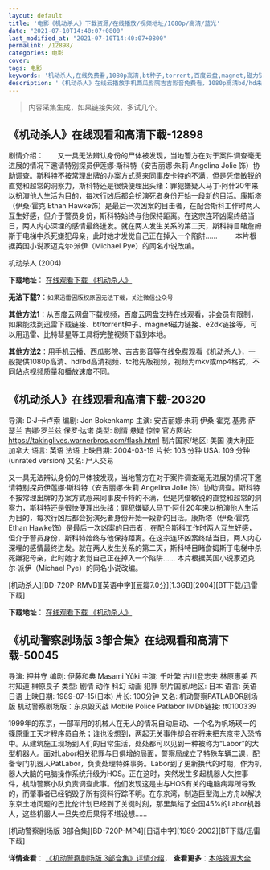 ```yaml
---
layout: default
title: '电影《机动杀人》下载资源/在线播放/视频地址/1080p/高清/蓝光'
date: "2021-07-10T14:40:07+0800"
last_modified_at: "2021-07-10T14:40:07+0800"
permalink: /12898/
categories: 电影
cover:
tags: 电影
keywords: '机动杀人,在线免费看,1080p高清,bt种子,torrent,百度云盘,magnet,磁力链,迅雷下载资源'
description: '《机动杀人》在线云播放手机西瓜影院吉吉影音免费看，1080p高清bd/hd未删减完整版和tc抢先枪版，mkv/mp4格式，附带bt/torrent种子、magnet/磁力链、百度云盘、网盘资源迅雷下载链接'
---
```


>内容采集生成，如果链接失效，多试几个。


## 《机动杀人》在线观看和高清下载-12898

剧情介绍：　　又一具无法辨认身份的尸体被发现，当地警方在对于案件调查毫无进展的情况下邀请特别探员伊莲娜·斯科特（安吉丽娜·朱莉 Angelina Jolie 饰）协助调查。斯科特不按常理出牌的办案方式惹来同事皮卡特的不满，但是凭借敏锐的直觉和超常的洞察力，斯科特还是很快便理出头绪：罪犯嫌疑人马丁·阿什20年来以扮演他人生活为目的，每次行凶后都会扮演死者身份开始一段新的目活。康斯塔（伊桑·霍克 Ethan Hawke饰）是最后一次凶案的目击者，在配合斯科工作时两人互生好感，但介于警员身份，斯科特始终与他保持距离。在这宗连环凶案终结当日，两人内心深埋的感情最终迸发。就在两人发生关系的第二天，斯科特目睹詹姆斯于电梯中杀死嫌犯母亲，此时她才发觉自己正在掉入一个陷阱……  　　本片根据英国小说家迈克尔·派伊（Michael Pye）的同名小说改编。


机动杀人 (2004)

**下载地址**： [在线观看下载 《机动杀人》](https://www.btbtdy.me/btdy/dy6371.html) 


**无法下载?**：`如果迅雷因版权原因无法下载，关注微信公众号 `

**其他方法1**：从百度云网盘下载视频，百度云网盘支持在线观看，非会员有限制，如果能找到迅雷下载链接、bt/torrent种子、magnet磁力链接、e2dk链接等，可以用迅雷、比特彗星等工具将完整视频下载到本地。

**其他方法2**：用手机云播、西瓜影院、吉吉影音等在线免费观看《机动杀人》，一般提供1080p高清、hd/bd高清视频、tc抢先版视频，视频为mkv或mp4格式，不同站点视频质量和播放速度不同。


## 《机动杀人》在线观看和高清下载-20320

导演: D·J·卡卢索 编剧: Jon Bokenkamp 主演: 安吉丽娜·朱莉 伊桑·霍克 基弗·萨瑟兰 吉娜·罗兰兹 保罗·达诺 类型: 剧情 悬疑 惊悚 官方网站: https://takinglives.warnerbros.com/flash.html 制片国家/地区: 美国 澳大利亚 加拿大 语言: 英语 法语 上映日期: 2004-03-19 片长: 103 分钟 USA: 109 分钟(unrated version) 又名: 尸人交易

又一具无法辨认身份的尸体被发现，当地警方在对于案件调查毫无进展的情况下邀请特别探员伊莲娜·斯科特（安吉丽娜·朱莉 Angelina Jolie 饰）协助调查。斯科特不按常理出牌的办案方式惹来同事皮卡特的不满，但是凭借敏锐的直觉和超常的洞察力，斯科特还是很快便理出头绪：罪犯嫌疑人马丁·阿什20年来以扮演他人生活为目的，每次行凶后都会扮演死者身份开始一段新的目活。康斯塔（伊桑·霍克 Ethan Hawke饰）是最后一次凶案的目击者，在配合斯科工作时两人互生好感，但介于警员身份，斯科特始终与他保持距离。在这宗连环凶案终结当日，两人内心深埋的感情最终迸发。就在两人发生关系的第二天，斯科特目睹詹姆斯于电梯中杀死嫌犯母亲，此时她才发觉自己正在掉入一个陷阱…… 本片根据英国小说家迈克尔·派伊（Michael Pye）的同名小说改编。


[机动杀人][BD-720P-RMVB][英语中字][豆瓣7.0分][1.3GB][2004][BT下载/迅雷下载]

**下载地址**： [在线观看下载 《机动杀人》](https://www.btdx8.com/torrent/taking_lives_2004.html) 


## 《机动警察剧场版 3部合集》在线观看和高清下载-50045

导演: 押井守 编剧: 伊藤和典 Masami Yûki 主演: 千叶繁 古川登志夫 林原惠美 西村知道 榊原良子 类型: 剧情 动作 科幻 动画 犯罪 制片国家/地区: 日本 语言: 英语 日语 上映日期: 1989-07-15(日本) 片长: 100分钟 又名: 机动警察PATLABOR剧场版 机动警察剧场版：东京毁灭战 Mobile Police Patlabor IMDb链接: tt0100339

1999年的东京，一部军用的机械人在无人的情况自动启动、一个名为帆场瑛一的篠原重工天才程序员自杀；谁也没想到，两起无关事件却会在将来把东京带入恐怖中。从建筑施工现场到人们的日常生活，处处都可以见到一种被称为“Labor”的大型机器人。面对Labor相关犯罪与日俱增的局面，警察局成立了特殊车辆二课，配备专门机器人PatLabor，负责处理特殊事务。Labor到了更新换代的时期，作为机器人大脑的电脑操作系统升级为HOS。正在这时，突然发生多起机器人失控事件，机动警察小队负责调查此事。他们发现这是由与HOS有关的电脑病毒所导致的，而肇事者已经销毁了所有资料行踪不明。在东京湾，制造巨型海上方舟以解决东京土地问题的巴比伦计划已经到了关键时刻，那里集结了全国45%的Labor机器人，这些机器人一旦失控后果将不堪设想……


[机动警察剧场版 3部合集][BD-720P-MP4][日语中字][1989-2002][BT下载/迅雷下载]

**详情查看**： [《机动警察剧场版 3部合集》详情介绍](/movie/50045/)， **查看更多**：[本站资源大全](/movie/t/all/)

